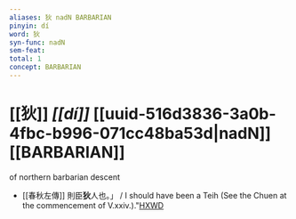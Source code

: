 ```yaml
---
aliases: 狄 nadN BARBARIAN
pinyin: dí
word: 狄
syn-func: nadN
sem-feat: 
total: 1
concept: BARBARIAN 
---
```

# [[狄]] *[[dí]]*  [[uuid-516d3836-3a0b-4fbc-b996-071cc48ba53d|nadN]] [[BARBARIAN]]
of northern barbarian descent
 - [[春秋左傳]] 則臣**狄**人也。」 / I should have been a Teih (See the Chuen at the commencement of V.xxiv.)."[HXWD](https://hxwd.org/textview.html?location=KR1e0001_tls_007-47a.6)